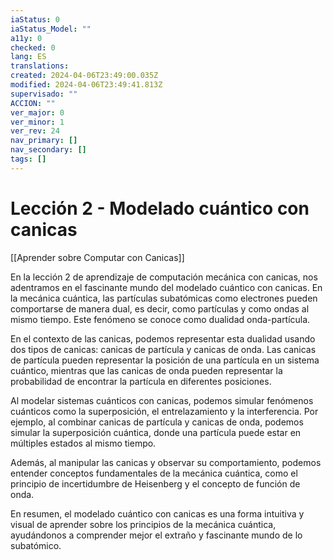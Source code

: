 ```yaml
---
iaStatus: 0
iaStatus_Model: ""
a11y: 0
checked: 0
lang: ES
translations: 
created: 2024-04-06T23:49:00.035Z
modified: 2024-04-06T23:49:41.813Z
supervisado: ""
ACCION: ""
ver_major: 0
ver_minor: 1
ver_rev: 24
nav_primary: []
nav_secondary: []
tags: []
---
```

# Lección 2 - Modelado cuántico con canicas

[[Aprender sobre Computar con Canicas]]

En la lección 2 de aprendizaje de computación mecánica con canicas, nos adentramos en el fascinante mundo del modelado cuántico con canicas. En la mecánica cuántica, las partículas subatómicas como electrones pueden comportarse de manera dual, es decir, como partículas y como ondas al mismo tiempo. Este fenómeno se conoce como dualidad onda-partícula.

En el contexto de las canicas, podemos representar esta dualidad usando dos tipos de canicas: canicas de partícula y canicas de onda. Las canicas de partícula pueden representar la posición de una partícula en un sistema cuántico, mientras que las canicas de onda pueden representar la probabilidad de encontrar la partícula en diferentes posiciones.

Al modelar sistemas cuánticos con canicas, podemos simular fenómenos cuánticos como la superposición, el entrelazamiento y la interferencia. Por ejemplo, al combinar canicas de partícula y canicas de onda, podemos simular la superposición cuántica, donde una partícula puede estar en múltiples estados al mismo tiempo.

Además, al manipular las canicas y observar su comportamiento, podemos entender conceptos fundamentales de la mecánica cuántica, como el principio de incertidumbre de Heisenberg y el concepto de función de onda.

En resumen, el modelado cuántico con canicas es una forma intuitiva y visual de aprender sobre los principios de la mecánica cuántica, ayudándonos a comprender mejor el extraño y fascinante mundo de lo subatómico.
